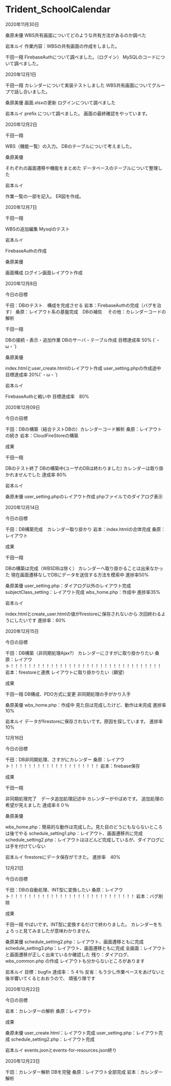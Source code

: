 # Trident_SchoolCalendar


2020年11月30日

桑原未優
WBS共有画面についてどのような共有方法があるのか調べた

岩本ルイ
作業内容：WBSの共有画面の作成をしました。

千田一翔
FirebaseAuthについて調べました。（ログイン）
MySQLのコードについて調べました。

2020年12月1日

千田一翔
カレンダーについて実装テストしました
WBS共有画面についてグループで話し合いました。

桑原美優
画面.xlsxの更新
ログインについて調べました

岩本ルイ
prefix について調べました。
画面の最終確認をやっています。

2020年12月2日

千田一翔

WBS（機能一覧）の入力。
DBのテーブルについて考えました。

桑原美優

それぞれの画面遷移や機能をまとめた
データベースのテーブルについて整理した

岩本ルイ

作業一覧の一部を記入。
ER図を作成。

2020年12月7日

千田一翔

WBSの追加編集
Mysqlのテスト

岩本ルイ

FirebaseAuthの作成

桑原美優

画面構成
ログイン画面レイアウト作成

2020年12月8日

今日の目標

千田：DBのテスト　構成を完成させる
岩本：FirebaseAuthの完成（バグを治す）
桑原：レイアウト系の基盤完成　DBの補佐　
その他：カレンダーコードの解析

千田一翔

DBの接続・表示・追加作業
DBのサーバ・テーブル作成
目標達成率 50% (´・ω・`)

桑原美優

index.htmlとuser_create.htmlのレイアウト作成
user_setting.phpの作成途中
目標達成率 20%(´・ω・`) 

岩本ルイ

FirebaseAuthと戦い中
目標達成率　80%

2020年12月09日

今日の目標

千田：DBの構築（結合テストDBの）カレンダーコード解析
桑原：レイアウトの続き
岩本：CloudFireStoreの構築

成果

千田一翔

DBのテスト終了
DBの構築中(ユーザのDBは終わりました)
カレンダーは取り掛かれませんでした
達成率 80%

岩本ルイ

桑原未優
user_setting.phpのレイアウト作成
phpファイルでのダイアログ表示

2020年12月14日

今日の目標

千田：DB構築完成　カレンダー取り掛かり
岩本：index.htmlの合体完成 
桑原：レイアウト

成果

千田一翔

DBの構築は完成（WBSDBは除く）
カレンダーへ取り掛かることは出来なかった
現在画面遷移なしでDBにデータを送信する方法を模索中
進捗率50%

桑原美優
user_setting.php：ダイアログ以外のレイアウト完成
subjectClass_setting：レイアウト完成
wbs_home.php：作成中
進捗率35%

岩本ルイ

index.htmlとcreate_user.htmlの値がfirestoreに保存されないから
次回終わるようにしたいです
進捗率：60%

2020年12月15日

今日の目標

千田：DB構築（非同期処理Ajax?） カレンダーにさすがに取り掛かりたい
桑原：レイアウト！！！！！！！！！！！！！！！！！！！！！！！！！！！！！！！！！！
岩本：firestoreと連携 レイアウトに取り掛かりたい（願望）

成果

千田一翔
DB構成、PDO方式に変更
非同期処理の手がかり入手

桑原美優
wbs_home.php：作成中
 見た目は完成したけど、動作は未完成
進捗率10%

岩本ルイ
データがfirestoreに保存されないです。原因を探しています。
進捗率10%

12月16日

今日の目標

千田：DB非同期処理、さすがにカレンダー
桑原：レイアウト！！！！！！！！！！！！！！！！！！！！
岩本：firebase保存

成果

千田一翔

非同期処理完了　データ追加処理記述中
カレンダーがやばめです。
追加処理の希望が見えました
達成率８０％

桑原美優

wbs_home.php：簡易的な動作は完成した。見た目のどうにもならないところは後でやる
schedule_setting1.php：レイアウト、画面遷移共に完成
schedule_setting2.php：レイアウトはほどんど完成しているが、ダイアログには手を付けていない

岩本ルイ
firestoreにデータ保存ができた。
進捗率　40%

12月21日

今日の目標

千田：DBの自動処理、INT型に変換したい
桑原：レイアウト！！！！！！！！！！！！！！！！！！！！！！！！！！！！
岩本：バグ削除

成果

千田一翔
やばいです。INT型に変換するだけで終わりました。
カレンダーをちょろっと見てみましたが意味わかりません

桑原美優
schedule_setting2.php：レイアウト、画面遷移ともに完成
schedule_setting3.php：レイアウト、画面遷移ともに完成
全画面：レイアウトと画面遷移が正しく出来ているか確認した
残り：ダイアログ、wbs_common.php の作成
レイアウトも分からないところがあります

岩本ルイ
目標：bugfix
達成率：５４％
反省：もう少し作業ペースをあげないと後半響いてくるとおおうので、
頑張り隊です

2020年12月22日

今日の目標

岩本：カレンダーの解析 
桑原：レイアウト

成果

桑原未優
user_create.html：レイアウト完成
user_setting.php：レイアウト完成
schedule_setting2.php：レイアウト完成

岩本ルイ
events.jsonとevents-for-resources.json終り

2020年12月23日

千田：カレンダー解析 DBを完璧
桑原：レイアウト全部完成
岩本：カレンダー解析